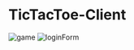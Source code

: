 # TicTacToe-Client

![game](https://user-images.githubusercontent.com/65177459/130361848-456571b3-cc62-45c2-86f5-6c6dca2f2808.png)
![loginForm](https://user-images.githubusercontent.com/65177459/130361849-3aa2b7a5-d758-444b-ae9c-894b92532755.png)
